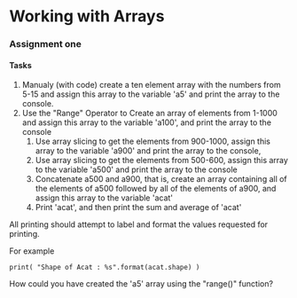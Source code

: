 # Working with Arrays

### Assignment one


#### Tasks
1. Manualy (with code) create a ten element array with the numbers from 5-15 and assign this array to the variable 'a5' and print the array to the console.
1. Use the "Range" Operator to Create an array of elements from 1-1000 and assign this array to the variable 'a100', and print the array to the console
   1. Use array slicing to get the elements from 900-1000, assign this array to the variable 'a900' and print the array to the console, 
   1. Use array slicing to get the elements from 500-600, assign this array to the variable 'a500' and print the array to the console
   1. Concatenate a500 and a900, that is, create an array containing all of the elements of a500 followed by all of the elements of a900, and assign this array to the variable 'acat'
   1. Print 'acat', and then print the sum and average of 'acat' 


All printing should attempt to label and format the values requested for printing. 

For example

    print( "Shape of Acat : %s".format(acat.shape) )

How could you have created the 'a5' array using the "range()" function?
